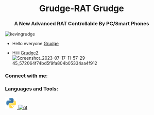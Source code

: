 <h1 align="center">Grudge-RAT Grudge</h1>
<h3 align="center">A New Advanced RAT Controllable By PC/Smart Phones</h3>

<p align="left"> <img src="https://komarev.com/ghpvc/?username=kevingrudge&label=Profile%20views&color=0e75b6&style=flat" alt="kevingrudge" /> </p>

- Hello everyone [Grudge](link)

- Hiiii [Grudge2](link2)
![Screenshot_2023-07-17-11-57-29-45_572064f74bd5f9fa804b05334aa4f912](https://github.com/KevinGrudge/Grudge/assets/139581967/f79bb845-2bd6-40f6-9d42-56fb94324ea1)

<h3 align="left">Connect with me:</h3>
<p align="left">
</p>

<h3 align="left">Languages and Tools:</h3>
<p align="left"> <a href="https://www.python.org" target="_blank" rel="noreferrer"> <img src="https://raw.githubusercontent.com/devicons/devicon/master/icons/python/python-original.svg" alt="python" width="40" height="40"/> </a> <a href="https://www.qt.io/" target="_blank" rel="noreferrer"> <img src="https://upload.wikimedia.org/wikipedia/commons/0/0b/Qt_logo_2016.svg" alt="qt" width="40" height="40"/> </a> </p>

